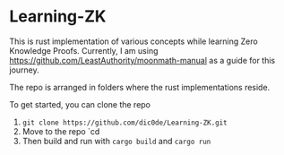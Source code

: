 # Learning-ZK
This is rust implementation of various concepts while learning Zero Knowledge Proofs. Currently, I am using https://github.com/LeastAuthority/moonmath-manual as a guide for this journey. 

The repo is arranged in folders where the rust implementations reside. 

To get started, you can clone the repo

1. `git clone https://github.com/dic0de/Learning-ZK.git`
2. Move to the repo `cd <folder Name>
3. Then build and run with `cargo build` and `cargo run`

